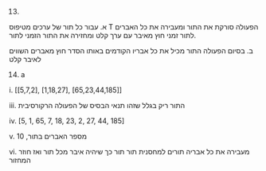 13.

א. עבור כל תור של ערכים מטיפוס T הפעולה סורקת את התור ומעבירה את כל האברים לתור זמני חוץ מאיבר עם ערך קלט ומחזירה את התור הזמני לתור.

ב. בסיום הפעולה התור מכיל את כל אבריו הקודמים באותו הסדר חוץ מאברים השווים לאיבר קלט

14. a

i. [[5,7,2], [1,18,27], [65,23,44,185]]

iii. התור ריק בגלל שזהו תנאי הבסיס של הפעולה הרקורסיבית

iv. [5, 1, 65, 7, 18, 23, 2, 27, 44, 185]

v. מספר האברים בתור, 10

vi. מעבירה את כל אבריה תורים למחסנית תור תור כך שיהיה איבר מכל תור ואז חוזר המחזור
